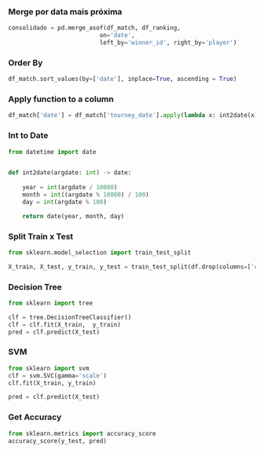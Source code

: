 ### Merge por data mais próxima

```python
consolidado = pd.merge_asof(df_match, df_ranking,
                          on='date',
                          left_by='winner_id', right_by='player')
```

### Order By

```python
df_match.sort_values(by=['date'], inplace=True, ascending = True)
```

### Apply function to a column

```python
df_match['date'] = df_match['tourney_date'].apply(lambda x: int2date(x)).apply(pd.to_datetime)
```


### Int to Date

```python
from datetime import date


def int2date(argdate: int) -> date:
   
    year = int(argdate / 10000)
    month = int((argdate % 10000) / 100)
    day = int(argdate % 100)

    return date(year, month, day)
```


### Split Train x Test

```python
from sklearn.model_selection import train_test_split

X_train, X_test, y_train, y_test = train_test_split(df.drop(columns=['class']), df['class'], test_size=0.3, random_state=42)

```

### Decision Tree 

```python
from sklearn import tree

clf = tree.DecisionTreeClassifier()
clf = clf.fit(X_train,  y_train)
pred = clf.predict(X_test)
```

### SVM

```python
from sklearn import svm
clf = svm.SVC(gamma='scale')
clf.fit(X_train, y_train)

pred = clf.predict(X_test)
```

### Get Accuracy

```python
from sklearn.metrics import accuracy_score
accuracy_score(y_test, pred)
```

